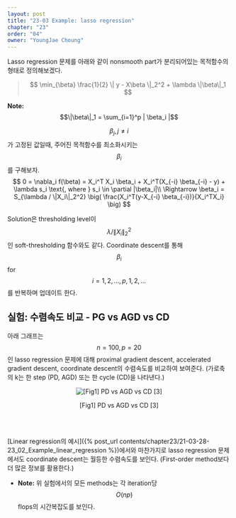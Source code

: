 ```yaml
---
layout: post
title: "23-03 Example: lasso regression"
chapter: "23"
order: "04"
owner: "YoungJae Choung"
---
```



Lasso regression 문제를 아래와 같이 nonsmooth part가 분리되어있는 목적함수의 형태로 정의해보겠다.

> $$
> \min_{\beta} \frac{1}{2} \| y - X\beta \|_2^2 + \lambda \|\beta\|_1
> $$

**Note:**
$$\|\beta\|_1 = \sum_{i=1}^p | \beta_i |$$

$$\beta_j, j \neq i$$ 가 고정된 값일때, 주어진 목적함수를 최소화시키는 $$\beta_i$$를 구해보자.
$$
0 = \nabla_i f(\beta) = X_i^T X_i \beta_i + X_i^T(X_{-i} \beta_{-i} - y) + \lambda s_i \text{, where } s_i \in \partial |\beta_i|\\
\Rightarrow 
\beta_i = S_{\lambda / \|X_i\|_2^2} \big( \frac{X_i^T(y-X_{-i} \beta_{-i})}{X_i^TX_i} \big)
$$

Solution은 thresholding level이 $$\lambda / \|X_i\|_2^2$$인 soft-thresholding 함수와도 같다. Coordinate descent를 통해 $$\beta_i$$ for $$i=1,2,\dots,p,1,2,\dots$$를 반복하며 업데이트 한다.

## 실험: 수렴속도 비교 - PG vs AGD vs CD

아래 그래프는 $$n=100, p=20$$인 lasso regression 문제에 대해 proximal gradient descent, accelerated gradient descent, coordinate descent의 수렴속도를 비교하여 보여준다. (가로축의 k는 한 step (PD, AGD) 또는 한 cycle (CD)을 나타낸다.)

<figure class="image" style="align: center;">
<p align="center">
  <img src="https://wikidocs.net/images/page/23403/pd_vs_agd_vs_cd.png" alt="[Fig1] PD vs AGD vs CD [3]">
  <figcaption style="text-align: center;">[Fig1] PD vs AGD vs CD [3]</figcaption>
</p>
</figure>
<br><br>

[Linear regression의 예시]({% post_url contents/chapter23/21-03-28-23_02_Example_linear_regression %})에서와 마찬가지로 lasso regression 문제에서도 coordinate descent는 월등한 수렴속도를 보인다. (First-order method보다 더 많은 정보를 활용한다.)

* **Note:** 위 실험에서의 모든 methods는 각 iteration당 $$O(np)$$ flops의 시간복잡도를 보인다.